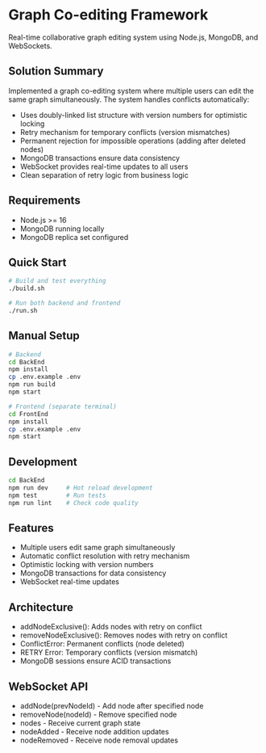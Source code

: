 # Graph Co-editing Framework

Real-time collaborative graph editing system using Node.js, MongoDB, and WebSockets.

## Solution Summary

Implemented a graph co-editing system where multiple users can edit the same graph simultaneously. The system handles conflicts automatically:

- Uses doubly-linked list structure with version numbers for optimistic locking
- Retry mechanism for temporary conflicts (version mismatches)
- Permanent rejection for impossible operations (adding after deleted nodes)
- MongoDB transactions ensure data consistency
- WebSocket provides real-time updates to all users
- Clean separation of retry logic from business logic

## Requirements

- Node.js >= 16
- MongoDB running locally
- MongoDB replica set configured

## Quick Start

```bash
# Build and test everything
./build.sh

# Run both backend and frontend
./run.sh
```

## Manual Setup

```bash
# Backend
cd BackEnd
npm install
cp .env.example .env
npm run build
npm start

# Frontend (separate terminal)
cd FrontEnd
npm install
cp .env.example .env
npm start
```

## Development

```bash
cd BackEnd
npm run dev     # Hot reload development
npm test        # Run tests
npm run lint    # Check code quality
```

## Features

- Multiple users edit same graph simultaneously
- Automatic conflict resolution with retry mechanism
- Optimistic locking with version numbers
- MongoDB transactions for data consistency
- WebSocket real-time updates

## Architecture

- addNodeExclusive(): Adds nodes with retry on conflict
- removeNodeExclusive(): Removes nodes with retry on conflict
- ConflictError: Permanent conflicts (node deleted)
- RETRY Error: Temporary conflicts (version mismatch)
- MongoDB sessions ensure ACID transactions

## WebSocket API

- addNode(prevNodeId) - Add node after specified node
- removeNode(nodeId) - Remove specified node
- nodes - Receive current graph state
- nodeAdded - Receive node addition updates
- nodeRemoved - Receive node removal updates